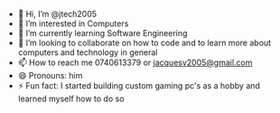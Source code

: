 - 👋 Hi, I’m @jtech2005
- 👀 I’m interested in Computers
- 🌱 I’m currently learning Software Engineering
- 💞️ I’m looking to collaborate on how to code and to learn more about computers and technology in general
- 📫 How to reach me 0740613379 or jacquesv2005@gmail.com
- 😄 Pronouns: him
- ⚡ Fun fact: I started building custom gaming pc's as a hobby and learned myself how to do so

<!---
jtech2005/jtech2005 is a ✨ special ✨ repository because its `README.md` (this file) appears on your GitHub profile.
You can click the Preview link to take a look at your changes.
--->
